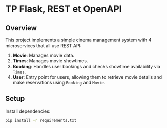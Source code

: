 # TP Flask, REST et OpenAPI

## Overview
This project implements a simple cinema management system with 4 microservices that all use REST API:

1. **Movie**: Manages movie data.
2. **Times**: Manages movie showtimes.
3. **Booking**: Handles user bookings and checks showtime availability via `Times`.
4. **User**: Entry point for users, allowing them to retrieve movie details and make reservations using `Booking` and `Movie`.

## Setup
Install dependencies:

```bash
pip install -r requirements.txt
